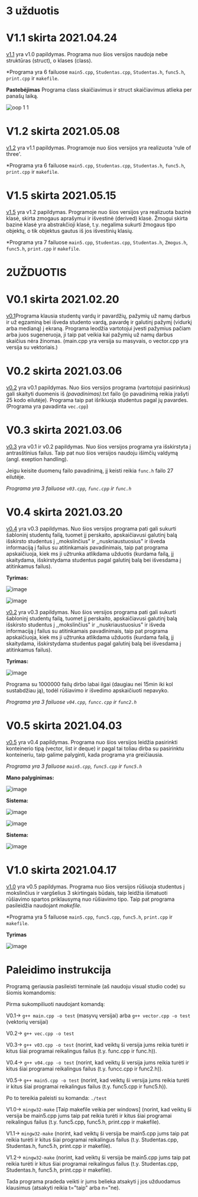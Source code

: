 # 3 užduotis

# V1.1 skirta 2021.04.24

[v1.1](https://github.com/Sasnauskaite/3uzd/releases/tag/v1.1) yra v1.0 papildymas. Programa nuo šios versijos naudoja nebe struktūras (struct), o klases (class).

*Programa yra 6 failuose `main5.cpp`, `Studentas.cpp`, `Studentas.h`,  `func5.h`, `print.cpp` ir `makefile`.

**Pastebėjimas**
Programa class skaičiavimus ir struct skaičiavimus atlieka per panašų laiką.

![oop 1 1](https://user-images.githubusercontent.com/78842487/119732484-ea3eaf00-be80-11eb-801e-7455e695a39c.png)

# V1.2 skirta 2021.05.08

[v1.2](https://github.com/Sasnauskaite/3uzd/releases/tag/V1.2) yra v1.1 papildymas. Programoje nuo šios versijos yra realizuota 'rule of three'.

*Programa yra 6 failuose `main5.cpp`, `Studentas.cpp`, `Studentas.h`,  `func5.h`, `print.cpp` ir `makefile`.

# V1.5 skirta 2021.05.15

[v1.5](https://github.com/Sasnauskaite/3uzd/releases/tag/V1.5) yra v1.2 papildymas. Programoje nuo šios versijos yra realizuota bazinė klasė, skirta zmogaus aprašymui ir išvestinė (derived) klasė. Žmogui skirta bazinė klasė yra abstrakčioji klasė, t.y. negalima sukurti žmogaus tipo objektų, o tik objektus gautus iš jos išvestinių klasių.

*Programa yra 7 failuose `main5.cpp`, `Studentas.cpp`, `Studentas.h`, `Zmogus.h`,  `func5.h`, `print.cpp` ir `makefile`.

# 2UŽDUOTIS

# V0.1 skirta 2021.02.20

[v0.1](https://github.com/Sasnauskaite/2uzduotis/releases/tag/V0.1)Programa klausia studentų vardų ir pavardžių, pažymių už namų darbus ir už egzaminą bei išveda studento vardą, pavardę ir galutinį pažymį (vidurkį arba medianą) į ekraną. Programa leodžia vartotojui įvesti pažymius pačiam arba juos sugeneruoja, ji taip pat veikia kai pažymių už namų darbus skaičius nėra žinomas. (main.cpp yra versija su masyvais, o vector.cpp yra versija su vektoriais.)

# V0.2 skirta 2021.03.06

[v0.2](https://github.com/Sasnauskaite/2uzduotis/releases/tag/v0.2) yra v0.1 papildymas. Nuo šios versijos programa (vartotojui pasirinkus) gali skaityti duomenis iš *(pavadinimas)*.txt failo (jo pavadinimą reikia įrašyti 25 kodo eilutėje). Programa taip pat išrikiuoja studentus pagal jų pavardes. (Programa yra pavadinta ``vec.cpp``)

# V0.3 skirta 2021.03.06

[v0.3](https://github.com/Sasnauskaite/2uzduotis/releases/tag/v0.3) yra v0.1 ir v0.2 papildymas. Nuo šios versijos programa yra išskirstyta į antrasštinius failus. 
Taip pat nuo šios versijos naudoju išimčių valdymą (angl. exeption handling).

Jeigu keisite duomenų failo pavadinimą, jį keisti reikia `func.h` failo 27 eilutėje.

*Programa yra 3 failuose `v03.cpp`, `func.cpp` ir `func.h`*

# V0.4 skirta 2021.03.20


[v0.4](https://github.com/Sasnauskaite/2uzduotis/releases/tag/v0.4) yra v0.3 papildymas. Nuo šios versijos programa pati gali sukurti šabloninį studentų failą, tuomet jį perskaito, apskaičiavusi galutinį balą išskirsto studentus į ,,mokslinčius" ir ,,nuskriaustuosius" ir išveda informaciją į failus su atitinkamais pavadinimais, taip pat programa apskaičiuoja, kiek ms ji užtrunka atlikdama užduotis (kurdama failą, jį skaitydama, išskirstydama studentus pagal galutinį balą bei išvesdama į atitinkamus failus).

**Tyrimas:**


![image](https://user-images.githubusercontent.com/78842487/116102017-fe8f6080-a6b6-11eb-9ac3-6993b124da04.png)

![image](https://user-images.githubusercontent.com/78842487/116103516-55496a00-a6b8-11eb-8673-af17fe2dff55.png)

[v0.2](https://github.com/Sasnauskaite/2uzduotis/releases/tag/v0.4) yra v0.3 papildymas. Nuo šios versijos programa pati gali sukurti šabloninį studentų failą, tuomet jį perskaito, apskaičiavusi galutinį balą išskirsto studentus į ,,mokslinčius" ir ,,nuskriaustuosius" ir išveda informaciją į failus su atitinkamais pavadinimais, taip pat programa apskaičiuoja, kiek ms ji užtrunka atlikdama užduotis (kurdama failą, jį skaitydama, išskirstydama studentus pagal galutinį balą bei išvesdama į atitinkamus failus).

**Tyrimas:**

![image](https://user-images.githubusercontent.com/78842487/116078575-76519100-a69f-11eb-877d-d75fec6db840.png)


Programa su 1000000 failų dirbo labai ilgai (daugiau nei 15min iki kol sustabdžiau ją), todėl rūšiavimo ir išvedimo apskaičiuoti nepavyko.

*Programa yra 3 failuose `v04.cpp`, `funcc.cpp` ir `func2.h`*


# V0.5 skirta 2021.04.03

[v0.5](https://github.com/Sasnauskaite/2uzduotis/releases/tag/v0.5) yra v0.4 papildymas. Programa nuo šios versijos leidžia pasirinkti konteinerio tipą (vector, list ir deque) ir pagal tai toliau dirba su pasirinktu konteineriu, taip galime palyginti, kada programa yra greičiausia.

*Programa yra 3 failuose `main5.cpp`, `func5.cpp` ir `func5.h`*

**Mano palyginimas:**


![image](https://user-images.githubusercontent.com/78842487/116101872-e1f32880-a6b6-11eb-921b-0bf263dc59dd.png)

**Sistema:**

![image](https://user-images.githubusercontent.com/78842487/116100764-ebc85c00-a6b5-11eb-8348-94ad377a0d5c.png)

![image](https://user-images.githubusercontent.com/78842487/116103587-66927680-a6b8-11eb-937d-3d2765b5e2c4.png)

**Sistema:**

![image](https://user-images.githubusercontent.com/78842487/116103622-6eeab180-a6b8-11eb-8f36-dee49864b078.png)

# V1.0 skirta 2021.04.17

[v1.0](https://github.com/Sasnauskaite/2uzduotis/releases/tag/v1.0) yra v0.5 papildymas. Programa nuo šios versijos rūšiuoja studentus į mokslinčius ir vargšelius 3 skirtingais būdais, taip leidžia išmatuoti rūšiavimo spartos priklausymą nuo rūšiavimo tipo. Taip pat programa pasileidžia naudojant *makefile*.

*Programa yra 5 failuose `main5.cpp`, `func5.cpp`, `func5.h`, `print.cpp` ir `makefile`.

**Tyrimas**

![image](https://user-images.githubusercontent.com/78842487/118854802-c1954300-b8dd-11eb-85c4-c7cab8f05dea.png)



# Paleidimo instrukcija
Programą geriausia pasileisti terminale (aš naudoju visual studio code) su šiomis komandomis:

Pirma sukompiliuoti naudojant komandą: 

V0.1-> `g++ main.cpp -o test` (masyvų versijai) arba `g++ vector.cpp -o test` (vektorių versijai)

V0.2-> `g++ vec.cpp -o test`

V0.3-> `g++ v03.cpp -o test` (norint, kad veiktų ši versija jums reikia turėti ir kitus šiai programai reikalingus failus (t.y. func.cpp ir func.h)).

V0.4-> `g++ v04.cpp -o test` (norint, kad veiktų ši versija jums reikia turėti ir kitus šiai programai reikalingus failus (t.y. funcc.cpp ir func2.h)).


V0.5-> `g++ main5.cpp -o test` (norint, kad veiktų ši versija jums reikia turėti ir kitus šiai programai reikalingus failus (t.y. func5.cpp ir func5.h)).

Po to tereikia paleisti su komanda: `./test`

V1.0-> `mingw32-make` [Taip makefile veikia per windows] (norint, kad veiktų ši versija be main5.cpp jums taip pat reikia turėti ir kitus šiai programai reikalingus failus (t.y. func5.cpp, func5.h, print.cpp ir makefile).

V1.1-> `mingw32-make` (norint, kad veiktų ši versija be main5.cpp jums taip pat reikia turėti ir kitus šiai programai reikalingus failus (t.y. Studentas.cpp, Studentas.h, func5.h, print.cpp ir makefile).

V1.2-> `mingw32-make` (norint, kad veiktų ši versija be main5.cpp jums taip pat reikia turėti ir kitus šiai programai reikalingus failus (t.y. Studentas.cpp, Studentas.h, func5.h, print.cpp ir makefile).

Tada programa pradeda veikti ir jums belieka atsakyti į jos užduodamus klausimus (atsakyti reikia t="taip" arba n="ne).
